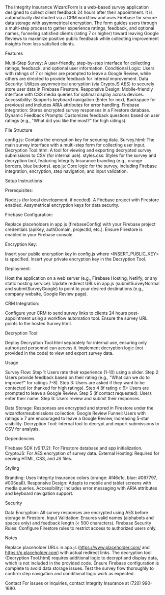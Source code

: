 The Integrity Insurance WizardForm is a web-based survey application designed to collect client feedback 24 hours after their appointment. It is automatically distributed via a CRM workflow and uses Firebase for secure data storage with asymmetrical encryption. The form guides users through a multi-step process to gather experience ratings, feedback, and optional names, funneling satisfied clients (rating 7 or higher) toward leaving Google Reviews to maximize positive public feedback while collecting improvement insights from less satisfied clients.

Features

Multi-Step Survey: A user-friendly, step-by-step interface for collecting ratings, feedback, and optional user information.
Conditional Logic: Users with ratings of 7 or higher are prompted to leave a Google Review, while others are directed to provide feedback for internal improvement.
Data Security: Utilizes asymmetrical encryption (via CryptoJS AES) to securely store user data in Firebase Firestore.
Responsive Design: Mobile-friendly interface with CSS media queries for optimal display across devices.
Accessibility: Supports keyboard navigation (Enter for next, Backspace for previous) and includes ARIA attributes for error handling.
Firebase Integration: Stores encrypted survey responses in a Firestore database.
Dynamic Feedback Prompts: Customizes feedback questions based on user ratings (e.g., "What did you like the most?" for high ratings).

File Structure

config.js: Contains the encryption key for securing data.
Survey.html: The main survey interface with a multi-step form for collecting user input.
Decryption Tool.html: A tool for viewing and exporting decrypted survey submissions to CSV (for internal use).
styles.css: Styles for the survey and decryption tool, featuring Integrity Insurance branding (e.g., orange borders, blue buttons).
app.js: Core logic for the survey, including Firebase integration, encryption, step navigation, and input validation.

Setup Instructions

Prerequisites:

Node.js (for local development, if needed).
A Firebase project with Firestore enabled.
Assymetrical encryption keys for data security.


Firebase Configuration:

Replace placeholders in app.js (firebaseConfig) with your Firebase project credentials (apiKey, authDomain, projectId, etc.).
Ensure Firestore is enabled in your Firebase console.


Encryption Key:

Insert your public encryption key in config.js where <INSERT_PUBLIC_KEY> is specified. Insert your private encryption key in the Decryption Tool. 


Deployment:

Host the application on a web server (e.g., Firebase Hosting, Netlify, or any static hosting service).
Update redirect URLs in app.js (submitSurveyNormal and submitSurveyGoogle) to point to your desired destinations (e.g., company website, Google Review page).


CRM Integration:

Configure your CRM to send survey links to clients 24 hours post-appointment using a workflow automation tool.
Ensure the survey URL points to the hosted Survey.html.


Decryption Tool:

Deploy Decryption Tool.html separately for internal use, ensuring only authorized personnel can access it.
Implement decryption logic (not provided in the code) to view and export survey data.



Usage

Survey Flow:
Step 1: Users rate their experience (1-10) using a slider.
Step 2: Users provide feedback based on their rating (e.g., "What can we do to improve?" for ratings 7-8).
Step 3: Users are asked if they want to be contacted (or thanked for high ratings).
Step 4 (if rating ≥ 9): Users are prompted to leave a Google Review.
Step 5 (if contact requested): Users enter their name.
Step 6: Users review and submit their responses.


Data Storage: Responses are encrypted and stored in Firestore under the wizardformsubmissions collection.
Google Review Funnel: Users with ratings ≥ 7 are encouraged to leave a Google Review, increasing 5-star visibility.
Decryption Tool: Internal tool to decrypt and export submissions to CSV for analysis.

Dependencies

Firebase SDK (v9.17.2): For Firestore database and app initialization.
CryptoJS: For AES encryption of survey data.
External Hosting: Required for serving HTML, CSS, and JS files.

Styling

Branding: Uses Integrity Insurance colors (orange: #f46c1c, blue: #067797, #005ea8).
Responsive Design: Adapts to mobile and tablet screens with media queries.
Accessibility: Includes error messaging with ARIA attributes and keyboard navigation support.

Security

Data Encryption: All survey responses are encrypted using AES before storage in Firestore.
Input Validation: Ensures valid names (alphabets and spaces only) and feedback length (< 500 characters).
Firebase Security Rules: Configure Firestore rules to restrict access to authorized users only.

Notes

Replace placeholder URLs in app.js (https://www.placeholder.com/ and https://g.placeholder.com) with actual redirect links.
The decryption tool (Decryption Tool.html) requires additional logic to decrypt and display data, which is not included in the provided code.
Ensure Firebase configuration is complete to avoid data storage issues.
Test the survey flow thoroughly to confirm step navigation and conditional logic work as expected.

Contact
For issues or inquiries, contact Integrity Insurance at (720) 990-1680.
